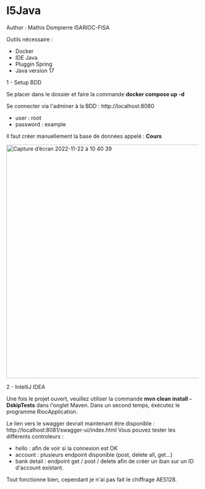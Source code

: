 # I5Java

Author : Mathis Dompierre I5ARIOC-FISA

Outils nécessaire : 
- Docker 
- IDE Java
- Pluggin Spring
- Java version 17 

1 - Setup BDD

Se placer dans le dossier et faire la commande **docker compose up -d**

Se connecter via l'adminer à la BDD : http://localhost:8080

- user : root 
- password : example

Il faut créer manuellement la base de données appelé : **Cours**

<img width="613" alt="Capture d’écran 2022-11-22 à 10 40 39" src="https://user-images.githubusercontent.com/83949838/203280063-a0596b67-f60d-4f23-a22b-6c7e27b9c6b4.png">

2 - IntelliJ IDEA

Une fois le projet ouvert, veuillez utiliser la commande **mvn clean install -DskipTests** dans l'onglet Maven.
Dans un second temps, éxécutez le programme RiocApplication.

Le lien vers le swagger devrait maintenant être disponible : http://localhost:8081/swagger-ui/index.html
Vous pouvez tester les différents controleurs : 
- hello : afin de voir si la connexion est OK 
- account : plusieurs endpoint disponible (post, delete all, get...)
- bank detail : endpoint get / post / delete afin de créer un iban sur un ID d'account existant.

Tout fonctionne bien, cependant je n'ai pas fait le chiffrage AES128.

